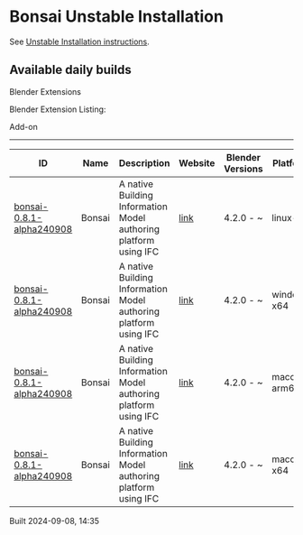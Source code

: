 # Bonsai Unstable Installation

See [Unstable Installation instructions](https://docs.bonsaibim.org/guides/development/installation.html#unstable-installation).

## Available daily builds




Blender Extensions


Blender Extension Listing:


Add\-on




---




| ID | Name | Description | Website | Blender Versions | Platforms | Size |
| --- | --- | --- | --- | --- | --- | --- |
| [bonsai\-0\.8\.1\-alpha240908](https://github.com/IfcOpenShell/IfcOpenShell/releases/download/bonsai-0.8.1-alpha240908/bonsai_py311-0.8.1-alpha240908-linux-x64.zip?repository=https://raw.githubusercontent.com/IfcOpenShell/bonsai_unstable_repo/main/index.json&blender_version_min=4.2.0&platforms=linux-x64) | Bonsai | A native Building Information Model authoring platform using IFC | [link](https://bonsaibim.org/) | 4\.2\.0 \- \~ | linux\-x64 | 107\.9MB |
| [bonsai\-0\.8\.1\-alpha240908](https://github.com/IfcOpenShell/IfcOpenShell/releases/download/bonsai-0.8.1-alpha240908/bonsai_py311-0.8.1-alpha240908-windows-x64.zip?repository=https://raw.githubusercontent.com/IfcOpenShell/bonsai_unstable_repo/main/index.json&blender_version_min=4.2.0&platforms=windows-x64) | Bonsai | A native Building Information Model authoring platform using IFC | [link](https://bonsaibim.org/) | 4\.2\.0 \- \~ | windows\-x64 | 83\.1MB |
| [bonsai\-0\.8\.1\-alpha240908](https://github.com/IfcOpenShell/IfcOpenShell/releases/download/bonsai-0.8.1-alpha240908/bonsai_py311-0.8.1-alpha240908-macos-arm64.zip?repository=https://raw.githubusercontent.com/IfcOpenShell/bonsai_unstable_repo/main/index.json&blender_version_min=4.2.0&platforms=macos-arm64) | Bonsai | A native Building Information Model authoring platform using IFC | [link](https://bonsaibim.org/) | 4\.2\.0 \- \~ | macos\-arm64 | 103\.2MB |
| [bonsai\-0\.8\.1\-alpha240908](https://github.com/IfcOpenShell/IfcOpenShell/releases/download/bonsai-0.8.1-alpha240908/bonsai_py311-0.8.1-alpha240908-macos-x64.zip?repository=https://raw.githubusercontent.com/IfcOpenShell/bonsai_unstable_repo/main/index.json&blender_version_min=4.2.0&platforms=macos-x64) | Bonsai | A native Building Information Model authoring platform using IFC | [link](https://bonsaibim.org/) | 4\.2\.0 \- \~ | macos\-x64 | 103\.3MB |


Built 2024\-09\-08, 14:35





